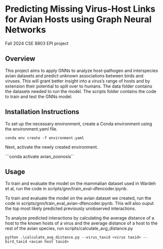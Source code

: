 # Predicting Missing Virus-Host Links for Avian Hosts using Graph Neural Networks
Fall 2024 CSE 8803 EPI project

## Overview
This project aims to apply GNNs to analyze host-pathogen and interspecies avian datasets and predict unknown associations between birds and viruses. This will grant better insight into a virus’s range of hosts and by extension their potential to spill over to humans. The data folder contains the datasets needed to run the model. The scripts folder contains the code to train and test the GNNs model.

## Installation Instructions
To set up the necessary environment, create a Conda environment using the environment.yaml file.

```conda env create -f environment.yaml```

Next, activate the newly created environment.

```conda activate avian_zoonosis``

## Usage
To train and evaluate the model on the mammalian dataset used in Wardeh et al, run the code in scripts/gnn/train_eval-dfencoder.ipynb.

To train and evaluate the model on the avian dataset we created, run the code in scripts/gnn/train_eval_avian-dfencoder.ipynb. This will also ouput the top most likely predicted previously unobserved interactions.

To analyze predicted interactions by calculating the average distance of a host to the known hosts of a virus and the average distance of a host to the rest of the avian species, run scripts/calculate_avg_distance.py

``python .\calculate_avg_distance.py --virus_taxid <virus taxid> --bird_taxid <avian host taxid>``
